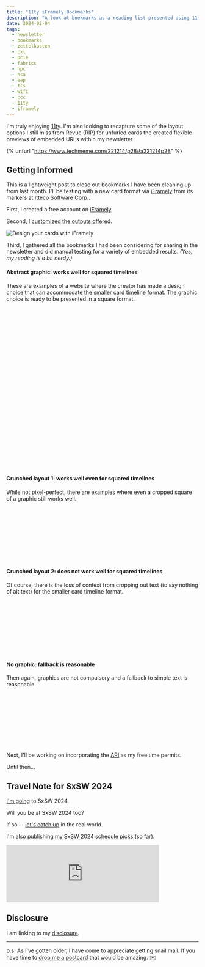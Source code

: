 ```yaml
---
title: "11ty iFramely Bookmarks"
description: "A look at bookmarks as a reading list presented using 11ty and iFramely"
date: 2024-02-04
tags: 
  - newsletter
  - bookmarks
  - zettelkasten
  - cxl
  - pcie
  - fabrics
  - hpc
  - nsa
  - eap
  - tls
  - wifi
  - ccc
  - 11ty
  - iframely
---
```


I'm truly enjoying [11ty](/topics/11ty/). I'm also looking to recapture some of the layout options I still miss from Revue (RIP) for unfurled cards the created flexible previews of embedded URLs within my newsletter.

{% unfurl "https://www.techmeme.com/221214/p28#a221214p28" %}

## Getting Informed

This is a lightweight post to close out bookmarks I have been cleaning up from last month. I'll be testing with a new card format via [iFramely](https://iframely.com/try) from its markers at [Itteco Software Corp.](https://github.com/itteco).

First, I created a free account on [iFramely](https://iframely.com/try).

Second, I [customized the outputs offered](https://iframely.com/settings/cards).

![Design your cards with iFramely](/assets/images/screenshots/2024-02-04-16-18-40.png)

Third, I gathered all the bookmarks I had been considering for sharing in the newsletter and did manual testing for a variety of embedded results. *(Yes, my reading is a bit nerdy.)*

#### Abstract graphic: works well for squared timelines

These are examples of a website where the creator has made a design choice that can accommodate the smaller card timeline format. The graphic choice is ready to be presented in a square format.

<div class="iframely-embed"><div class="iframely-responsive" style="height: 140px; padding-bottom: 0;"><a href="https://semiengineering.com/the-future-of-memory-4/" data-iframely-url="//cdn.iframe.ly/api/iframe?url=https%3A%2F%2Fsemiengineering.com%2Fthe-future-of-memory-4%2F&key=28a0c9e082758c58f784faf791c82572"></a></div></div><script async src="//cdn.iframe.ly/embed.js" charset="utf-8"></script>

<div class="iframely-embed"><div class="iframely-responsive" style="height: 140px; padding-bottom: 0;"><a href="https://media.ccc.de/b/congress/2023" data-iframely-url="//cdn.iframe.ly/api/iframe?url=https%3A%2F%2Fmedia.ccc.de%2Fb%2Fcongress%2F2023&key=28a0c9e082758c58f784faf791c82572"></a></div></div><script async src="//cdn.iframe.ly/embed.js" charset="utf-8"></script>

<div class="iframely-embed"><div class="iframely-responsive" style="height: 140px; padding-bottom: 0;"><a href="https://desmondrivet.com/2022/04/04/eleventy-previews" data-iframely-url="//cdn.iframe.ly/api/iframe?url=https%3A%2F%2Fdesmondrivet.com%2F2022%2F04%2F04%2Feleventy-previews&key=28a0c9e082758c58f784faf791c82572"></a></div></div><script async src="//cdn.iframe.ly/embed.js" charset="utf-8"></script>

#### Crunched layout 1: works well even for squared timelines

While not pixel-perfect, there are examples where even a cropped square of a graphic still works well.

<div class="iframely-embed"><div class="iframely-responsive" style="height: 140px; padding-bottom: 0;"><a href="https://stefanbohacek.com/blog/exploring-your-fediverse-connections/" data-iframely-url="//cdn.iframe.ly/api/iframe?url=https%3A%2F%2Fstefanbohacek.com%2Fblog%2Fexploring-your-fediverse-connections%2F&key=28a0c9e082758c58f784faf791c82572"></a></div></div><script async src="//cdn.iframe.ly/embed.js" charset="utf-8"></script>

#### Crunched layout 2: does not work well for squared timelines

Of course, there is the loss of context from cropping out text (to say nothing of alt text) for the smaller card timeline format.

<div class="iframely-embed"><div class="iframely-responsive" style="height: 140px; padding-bottom: 0;"><a href="https://smallstep.com/blog/home-network-eap-tls-wifi/" data-iframely-url="//cdn.iframe.ly/api/iframe?url=https%3A%2F%2Fsmallstep.com%2Fblog%2Fhome-network-eap-tls-wifi%2F&key=28a0c9e082758c58f784faf791c82572"></a></div></div><script async src="//cdn.iframe.ly/embed.js" charset="utf-8"></script>

#### No graphic: fallback is reasonable

Then again, graphics are not compulsory and a fallback to simple text is reasonable.
  
<div class="iframely-embed"><div class="iframely-responsive" style="height: 140px; padding-bottom: 0;"><a href="https://triagechallenge.darpa.mil" data-iframely-url="//cdn.iframe.ly/api/iframe?url=https%3A%2F%2Ftriagechallenge.darpa.mil&key=28a0c9e082758c58f784faf791c82572"></a></div></div><script async src="//cdn.iframe.ly/embed.js" charset="utf-8"></script>

Next, I'll be working on incorporating the [API](https://iframely.com/docs) as my free time permits. 

Until then... 

## Travel Note for SxSW 2024

[I'm going](/archive/south-by-southwest-bound-and-down/) to SxSW 2024.

Will you be at SxSW 2024 too?

If so -- [let's catch up](https://jaycuthrell.com/contact) in the real world.

I'm also publishing [my SxSW 2024 schedule picks](https://schedule.sxsw.com/favorite/user/985f8ae425a0ca54469639ae92234564491ace14) (so far).

<iframe src="https://cuthrell.com/@jay/111774189599544610/embed" class="mastodon-embed" style="max-width: 100%; border: 0" width="400" allowfullscreen="allowfullscreen"></iframe><script src="https://cuthrell.com/embed.js" async="async"></script>

## Disclosure

I am linking to my [disclosure](https://jaycuthrell.com/disclosure/).

***

p.s. As I've gotten older, I have come to appreciate getting snail mail. If you have time to [drop me a postcard](https://jaycuthrell.com/contact) that would be amazing. ✉️